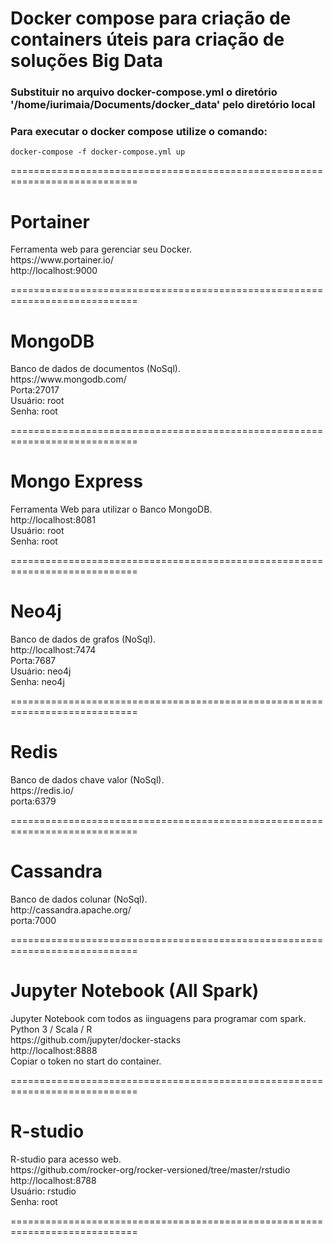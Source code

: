 # Docker compose para criação de containers úteis para criação de soluções Big Data

<h3> Substituir no arquivo docker-compose.yml o diretório '/home/iurimaia/Documents/docker_data' pelo diretório local</h3>
<h3> Para executar o docker compose utilize o comando: </h3>
    
    docker-compose -f docker-compose.yml up 

============================================================================

<h1> Portainer </h1>
Ferramenta web para gerenciar seu Docker. </br>
https://www.portainer.io/ </br>
http://localhost:9000 </br>

============================================================================

<h1> MongoDB </h1>
Banco de dados de documentos (NoSql). </br>
https://www.mongodb.com/ </br>
Porta:27017 </br>
Usuário: root </br>
Senha: root </br>

============================================================================

<h1> Mongo Express </h1>
Ferramenta Web para utilizar o Banco MongoDB. </br>
http://localhost:8081 </br>
Usuário: root </br>
Senha: root </br>

============================================================================

<h1> Neo4j </h1>
Banco de dados de grafos (NoSql). </br>
http://localhost:7474 </br>
Porta:7687 </br>
Usuário: neo4j </br>
Senha: neo4j </br>

============================================================================

<h1> Redis </h1>
Banco de dados chave valor (NoSql). </br>
https://redis.io/ </br>
porta:6379 </br>

============================================================================

<h1> Cassandra </h1>
Banco de dados colunar (NoSql). </br>
http://cassandra.apache.org/ </br>
porta:7000 </br>

============================================================================

<h1> Jupyter Notebook (All Spark)  </h1>
Jupyter Notebook com todos as iinguagens para programar com spark. </br>
Python 3 / Scala / R </br>
https://github.com/jupyter/docker-stacks </br>
http://localhost:8888 </br>
Copiar o token no start do container. </br>

============================================================================

<h1> R-studio  </h1>
R-studio para acesso web. </br>
https://github.com/rocker-org/rocker-versioned/tree/master/rstudio </br>
http://localhost:8788 </br>
Usuário: rstudio </br>
Senha: root </br>

============================================================================
